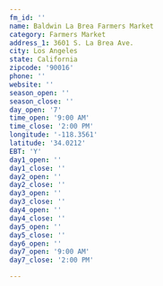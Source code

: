 ```yaml
---
fm_id: ''
name: Baldwin La Brea Farmers Market
category: Farmers Market
address_1: 3601 S. La Brea Ave.
city: Los Angeles
state: California
zipcode: '90016'
phone: ''
website: ''
season_open: ''
season_close: ''
day_open: '7'
time_open: '9:00 AM'
time_close: '2:00 PM'
longitude: '-118.3561'
latitude: '34.0212'
EBT: 'Y'
day1_open: ''
day1_close: ''
day2_open: ''
day2_close: ''
day3_open: ''
day3_close: ''
day4_open: ''
day4_close: ''
day5_open: ''
day5_close: ''
day6_open: ''
day7_open: '9:00 AM'
day7_close: '2:00 PM'

---
```

